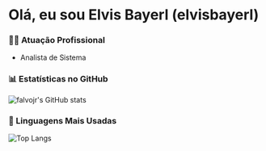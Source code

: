 # Olá, eu sou Elvis Bayerl (elvisbayerl)

### 👨‍💼 Atuação Profissional ###
- Analista de Sistema

### 📊 Estatísticas no GitHub

![falvojr's GitHub stats](https://github-readme-stats.vercel.app/api?username=elvisbayerl&show_icons=true&theme=dracula)

### 🚀 Linguagens Mais Usadas

![Top Langs](https://github-readme-stats.vercel.app/api/top-langs/?username=elvisbayerl&layout=compact)
